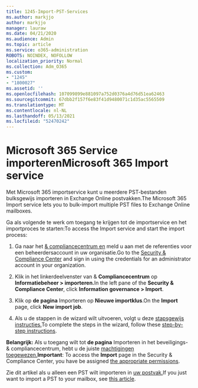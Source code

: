 ```yaml
---
title: 1245-Import-PST-Services
ms.author: markjjo
author: markjjo
manager: lauraw
ms.date: 04/21/2020
ms.audience: Admin
ms.topic: article
ms.service: o365-administration
ROBOTS: NOINDEX, NOFOLLOW
localization_priority: Normal
ms.collection: Adm_O365
ms.custom:
- "1245"
- "1800027"
ms.assetid: ''
ms.openlocfilehash: 107099899e881097a752d0376a4d76d51ea62463
ms.sourcegitcommit: 67dbb2f157f6e83f41d9480071c1d35ac5565509
ms.translationtype: MT
ms.contentlocale: nl-NL
ms.lasthandoff: 05/13/2021
ms.locfileid: "52470242"
---
```

# <a name="microsoft-365-import-service"></a><span data-ttu-id="4c14d-102">Microsoft 365 Service importeren</span><span class="sxs-lookup"><span data-stu-id="4c14d-102">Microsoft 365 Import service</span></span>

<span data-ttu-id="4c14d-103">Met Microsoft 365 importservice kunt u meerdere PST-bestanden bulksgewijs importeren in Exchange Online postvakken.</span><span class="sxs-lookup"><span data-stu-id="4c14d-103">The Microsoft 365 Import service lets you to bulk-import multiple PST files to Exchange Online mailboxes.</span></span>

<span data-ttu-id="4c14d-104">Ga als volgende te werk om toegang te krijgen tot de importservice en het importproces te starten:</span><span class="sxs-lookup"><span data-stu-id="4c14d-104">To access the Import service and start the import process:</span></span>

1. <span data-ttu-id="4c14d-105">Ga naar het [& compliancecentrum en](https://protection.office.com) meld u aan met de referenties voor een beheerdersaccount in uw organisatie.</span><span class="sxs-lookup"><span data-stu-id="4c14d-105">Go to the [Security & Compliance Center](https://protection.office.com) and sign in using the credentials for an administrator account in your organization.</span></span>

2. <span data-ttu-id="4c14d-106">Klik in het linkerdeelvenster van & **Compliancecentrum** op **Informatiebeheer > importeren.**</span><span class="sxs-lookup"><span data-stu-id="4c14d-106">In the left pane of the **Security & Compliance Center**, click **Information governance > Import**.</span></span>

3. <span data-ttu-id="4c14d-107">Klik op **de pagina** Importeren op **Nieuwe importklus**.</span><span class="sxs-lookup"><span data-stu-id="4c14d-107">On the **Import** page, click **New import job**.</span></span>

4. <span data-ttu-id="4c14d-108">Als u de stappen in de wizard wilt uitvoeren, volgt u deze [stapsgewijs instructies.](/microsoft-365/compliance/use-network-upload-to-import-pst-files.md)</span><span class="sxs-lookup"><span data-stu-id="4c14d-108">To complete the steps in the wizard, follow these [step-by-step instructions](/microsoft-365/compliance/use-network-upload-to-import-pst-files.md).</span></span>

<span data-ttu-id="4c14d-109">**Belangrijk:** Als u toegang wilt tot **de pagina** Importeren in het beveiligings- & compliancecentrum, hebt u de juiste [machtigingen toegewezen.](/microsoft-365/security/office-365-security/use-dkim-to-validate-outbound-email.md)</span><span class="sxs-lookup"><span data-stu-id="4c14d-109">**Important**: To access the **Import** page in the Security & Compliance Center, you have be assigned  [the appropriate permissions](/microsoft-365/security/office-365-security/use-dkim-to-validate-outbound-email.md).</span></span>

<span data-ttu-id="4c14d-110">Zie dit artikel als u alleen een PST wilt importeren in [uw postvak.](https://support.office.com/article/import-email-contacts-and-calendar-from-an-outlook-pst-file-431a8e9a-f99f-4d5f-ae48-ded54b3440ac)</span><span class="sxs-lookup"><span data-stu-id="4c14d-110">If you just want to import a PST to your mailbox, see [this article](https://support.office.com/article/import-email-contacts-and-calendar-from-an-outlook-pst-file-431a8e9a-f99f-4d5f-ae48-ded54b3440ac).</span></span>
